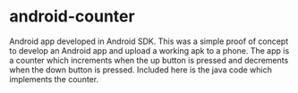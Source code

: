 # android-counter

Android app developed in Android SDK. This was a simple proof of concept to develop an Android app and 
upload a working apk to a phone. The app is a counter which increments when the up button is pressed 
and decrements when the down button is pressed. Included here is the java code which implements the counter.
